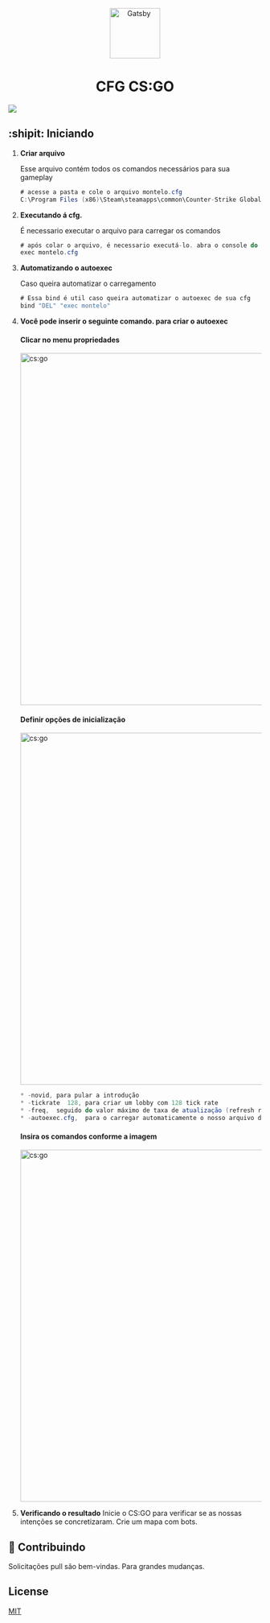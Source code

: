 <p align="center">
  <a href="#">
    <img alt="Gatsby" src="https://i.redd.it/1s0j5e4fhws01.png" width="100" />
  </a>
</p>
<h1 align="center">
  CFG CS:GO
</h1>

<img src="https://img.shields.io/apm/l/montelo?color=red&label=black&logo=red&logoColor=red&style=flat-square">

## :shipit: Iniciando


1.  **Criar arquivo**

    Esse arquivo contém todos os comandos necessários para sua gameplay



    ```cs
    # acesse a pasta e cole o arquivo montelo.cfg
    C:\Program Files (x86)\Steam\steamapps\common\Counter-Strike Global Offensive\csgo\cfg
    ```
    
    
1.  **Executando á cfg.**

    É necessario executar o arquivo para carregar os comandos


    ```cs
    # após colar o arquivo, é necessario executá-lo. abra o console do jogo e execute o seguinte comando.
    exec montelo.cfg
    ```
    
    
1.  **Automatizando o autoexec**

    Caso queira automatizar o carregamento


    ```cs
    # Essa bind é util caso queira automatizar o autoexec de sua cfg
    bind "DEL" "exec montelo"
    ```
    
    
1. **Você pode inserir o seguinte comando. para criar o autoexec**


    #### Clicar no menu propriedades
    
   <img alt="cs:go" src="https://csgopedia.com/uploads/blog/cfg%20file/5.jpg" width="700" />
    
    
    #### Definir opções de inicialização
    
   <img alt="cs:go" src="https://csgopedia.com/uploads/blog/cfg%20file/6.jpg" width="700" />
    
    
    ```cs
    * -novid, para pular a introdução
    * -tickrate  128, para criar um lobby com 128 tick rate
    * -freq,  seguido do valor máximo de taxa de atualização (refresh rate) de sua tela - que pode ser 60, 75, 120 ou 144Hz. Eu tenho uma tela de 144Hz, portanto, eu coloco o valor "144"
    * -autoexec.cfg,  para o carregar automaticamente o nosso arquivo de configuração recém-criado.
    ```
    
    #### Insira os comandos conforme a imagem

   <img alt="cs:go" src="https://csgopedia.com/uploads/blog/cfg%20file/7.jpg" width="700" />
   
    
1. **Verificando o resultado**
Inicie o CS:GO para verificar se as nossas intenções se concretizaram. Crie um mapa com bots. 

## :new_moon_with_face: Contribuindo
Solicitações pull são bem-vindas. Para grandes mudanças.

## License
[MIT](https://choosealicense.com/licenses/mit/)

